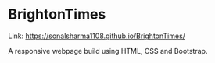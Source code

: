 # BrightonTimes

Link: https://sonalsharma1108.github.io/BrightonTimes/

A responsive webpage build using HTML, CSS and Bootstrap.
